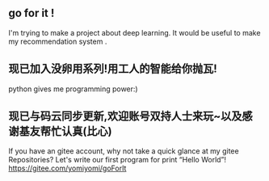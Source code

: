 ##  go for it !
I'm trying to make a project about deep learning. It would be useful to make my recommendation system .

##  现已加入没卵用系列!用工人的智能给你抛瓦!
python gives me programming power:)

##  现已与码云同步更新,欢迎账号双持人士来玩~以及感谢基友帮忙认真(比心)
If you have an gitee account, why not take a quick glance at my gitee Repositories?
Let's write our first program for print “Hello World”!
https://gitee.com/yomiyomi/goForIt
